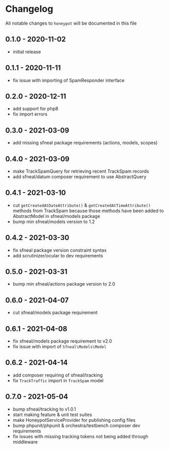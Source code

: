 # Changelog

All notable changes to `honeypot` will be documented in this file

## 0.1.0 - 2020-11-02
- initial release


## 0.1.1 - 2020-11-11
- fix issue with importing of SpamResponder interface


## 0.2.0 - 2020-12-11
- add support for php8
- fix import errors


## 0.3.0 - 2021-03-09
- add missing sfneal package requirements (actions, models, scopes)


## 0.4.0 - 2021-03-09
- make TrackSpamQuery for retrieving recent TrackSpam records
- add sfneal/datum composer requirement to use AbstractQuery


## 0.4.1 - 2021-03-10
- cut `getCreatedAtDateAttribute()` & `getCreatedAtTimeAttribute()` methods from TrackSpam because those methods have been added to AbstractModel in sfneal/models package
- bump min sfneal/models version to 1.2


## 0.4.2 - 2021-03-30
- fix sfneal package version constraint syntax
- add scrutinizer/ocular to dev requirements


## 0.5.0 - 2021-03-31
- bump min sfneal/actions package version to 2.0


## 0.6.0 - 2021-04-07
- cut sfneal/models package requirement


## 0.6.1 - 2021-04-08
- fix sfneal/models package requirement to v2.0
- fix issue with import of `Sfneal\Models\Model`


## 0.6.2 - 2021-04-14
- add composer requiring of sfneal/tracking
- fix `TrackTraffic` import in `TrackSpam` model


## 0.7.0 - 2021-05-04
- bump sfneal/tracking to v1.0.1
- start making feature & unit test suites
- make HoneypotServiceProvider for publishing config files
- bump phpunit/phpunit & orchestra/testbench composer dev requirements
- fix issues with missing tracking tokens not being added through middleware
